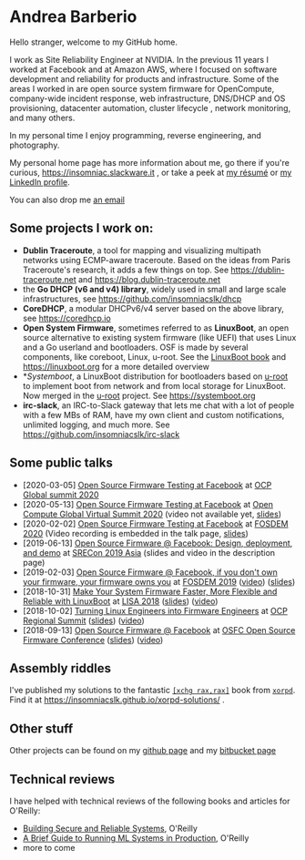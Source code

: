 # Andrea Barberio

Hello stranger, welcome to my GitHub home.

I work as Site Reliability Engineer at NVIDIA. In the previous 11 years I worked at Facebook and at Amazon AWS, where I focused on software development and reliability for products and infrastructure. Some of the areas I worked in are open source system firmware for OpenCompute, company-wide incident response, web infrastructure, DNS/DHCP and OS provisioning, datacenter automation, cluster lifecycle , network monitoring, and many others.

In my personal time I enjoy programming, reverse engineering, and photography.

My personal home page has more information about me, go there if you're curious, https://insomniac.slackware.it ,
or take a peek at [my r&eacute;sum&eacute;](https://insomniac.slackware.it/static/resume_barberio.pdf)
or [my LinkedIn profile](https://ie.linkedin.com/in/barberio).

You can also drop me [an email](https://insomniac.slackware.it/pages/email)

## Some projects I work on:
* **Dublin Traceroute**, a tool for mapping and visualizing multipath networks using ECMP-aware traceroute. Based on the ideas from Paris Traceroute's research, it adds a few things on top. See https://dublin-traceroute.net and https://blog.dublin-traceroute.net
* the **Go DHCP (v6 and v4) library**, widely used in small and large scale infrastructures, see https://github.com/insomniacslk/dhcp
* **CoreDHCP**, a modular DHCPv6/v4 server based on the above library, see https://coredhcp.io
* **Open System Firmware**, sometimes referred to as **LinuxBoot**, an open source alternative to existing system firmware (like UEFI) that uses Linux and a Go userland and bootloaders. OSF is made by several components, like coreboot, Linux, u-root. See the [LinuxBoot book](https://github.com/linuxboot/book) and https://linuxboot.org for a more detailed overview
* **Systemboot*, a LinuxBoot distribution for bootloaders based on [u-root](github.com/u-root/u-root) to implement boot from network and from local storage for LinuxBoot. Now merged in the [u-root](https://github.com/u-root/u-root) project. See https://systemboot.org
* **irc-slack**, an IRC-to-Slack gateway that lets me chat with a lot of people with a few MBs of RAM, have my own client and custom notifications, unlimited logging, and much more. See https://github.com/insomniacslk/irc-slack

## Some public talks

* [2020-03-05] [Open Source Firmware Testing at Facebook](https://2020ocpglobalsummit.sched.com/event/YsVh/open-source-firmware-testing-at-facebook) at [OCP Global summit 2020](https://www.opencompute.org/summit/global-summit)
* [2020-05-13] [Open Source Firmware Testing at Facebook](https://sched.co/bXWQ) at [Open Compute Global Virtual Summit 2020](https://www.opencompute.org/summit/virtual-summit) (video not available yet, [slides](/static/2020_ocp_virtual_summit_contest.pdf))
* [2020-02-02] [Open Source Firmware Testing at Facebook](https://fosdem.org/2020/schedule/event/firmware_test/) at [FOSDEM 2020](https://fosdem.org/2020/) (Video recording is embedded in the talk page, [slides](/static/2020_fosdem_contest.pdf))
* [2019-06-13] [Open Source Firmware @ Facebook: Design, deployment, and demo](https://www.usenix.org/conference/srecon19asia/presentation/barberio) at [SRECon 2019 Asia](https://www.usenix.org/conference/srecon19asia) (slides and video in the description page)
* [2019-02-03] [Open Source Firmware @ Facebook, if you don't own your firmware, your firmware owns you](https://fosdem.org/2019/schedule/event/open_source_firmware_at_facebook/) at [FOSDEM 2019](https://fosdem.org/2019) ([video](https://video.fosdem.org/2019/K.4.401/open_source_firmware_at_facebook.mp4)) ([slides](https://insomniac.slackware.it/static/2019_fosdem_linuxboot_at_facebook.pdf ))
* [2018-10-31] [Make Your System Firmware Faster, More Flexible and Reliable with LinuxBoot](https://www.usenix.org/conference/lisa18/presentation/barberio) at [LISA 2018](https://www.usenix.org/conference/lisa18) ([slides](/static/2018_lisa_linuxboot_at_facebook.pdf )) ([video](
https://www.youtube.com/watch?time_continue=2&v=3mgpZc5fxgw))
* [2018-10-02] [Turning Linux Engineers into Firmware Engineers](https://2018ocpregionalsummit.sched.com/event/F8ax/turning-linux-engineers-into-firmware-engineers) at [OCP Regional Summit](https://www.opencompute.org/summit/regional-summit-2018) ([slides](/static/2018_ocp_regional_summit_linuxboot_at_facebook.pdf)) ([video](https://www.youtube.com/watch?v=i84df1z6mdI))
* [2018-09-13] [Open Source Firmware @ Facebook](https://osfc.io/talks/open-source-firmware-facebook) at [OSFC Open Source Firmware Conference](https://osfc.io) ([slides](/static/2018_osfc_linuxboot_at_facebook.pdf)) ([video](https://www.youtube.com/watch?v=eKVSBESoKUc))

## Assembly riddles

I've published my solutions to the fantastic
[`[xchg rax,rax]`](https://www.xorpd.net/pages/xchg_rax/snip_00.html)
book from [`xorpd`](https://xorpd.net). Find it at
https://insomniacslk.github.io/xorpd-solutions/ .

## Other stuff

Other projects can be found on my
[github page](https://github.com/insomniacslk) and my
[bitbucket page](https://bitbucket.org/insomniacslk)

## Technical reviews

I have helped with technical reviews of the following books and articles for O'Reilly:

* [Building Secure and Reliable Systems](https://landing.google.com/sre/resources/foundationsandprinciples/srs-book/), O'Reilly
* [A Brief Guide to Running ML Systems in Production](https://www.oreilly.com/content/a-brief-guide-to-running-ml-systems-in-production/), O'Reilly
* more to come

